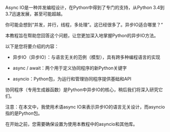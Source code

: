 Async IO是一种并发编程设计，在Python中得到了专门的支持，从Python 3.4到3.7迅速发展，甚至可能超越。

你可能会想到“并发，并行，线程，多处理”。这已经很多了。异步IO适合哪里？“

本教程旨在帮助您回答这个问题，让您更加深入地掌握Python的异步IO方法。

以下是您将要介绍的内容：

- 异步IO（异步IO）：与语言无关的范例（模型），具有跨多种编程语言的实现

- async / await：两个用于定义协同程序的新Python关键字

- asyncio：Python包，为运行和管理协同程序提供基础和API


协同程序（专用生成器函数）是Python中异步IO的核心，稍后我们将深入研究它们。

注意：在本文中，我使用术语async IO来表示异步IO的语言无关设计，而asyncio指的是Python包。

在开始之前，您需要确保设置为使用本教程中的asyncio和其他库。
